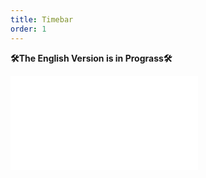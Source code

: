 ```yaml
---
title: Timebar
order: 1
---
```


**🛠The English Version is in Prograss🛠**

<embed src="@/docs/design/component/timebar.zh.md"></embed>
